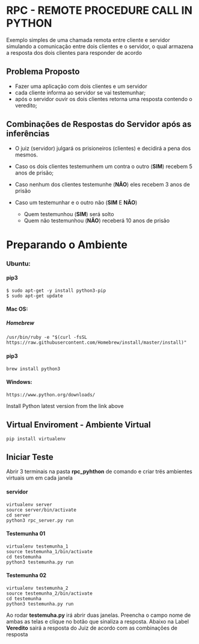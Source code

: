 # RPC - REMOTE PROCEDURE CALL IN PYTHON

Exemplo simples de uma chamada remota entre cliente e servidor 
simulando a comunicação entre dois clientes e o servidor, o qual armazena
a resposta dos dois clientes para responder de acordo

## Problema Proposto
* Fazer uma aplicação com dois clientes e um servidor
* cada cliente informa ao servidor se vai testemunhar;
* após o servidor ouvir os dois clientes retorna uma resposta contendo o veredito;

## Combinações de Respostas do Servidor após as inferências
* O juiz (servidor) julgará os prisioneiros (clientes) e decidirá a pena dos mesmos.

* Caso os dois clientes testemunhem um contra o outro (**SIM**) recebem 5 anos de prisão;

* Caso nenhum dos clientes testemunhe (**NÃO**) eles recebem 3 anos de prisão

* Caso um testemunhar e o outro não (**SIM** E **NÃO**)
    * Quem testemunhou (**SIM**) será solto
    * Quem não testemunhou (**NÃO**) receberá 10 anos de prisão 

# Preparando o Ambiente

### Ubuntu:

#### pip3
    $ sudo apt-get -y install python3-pip
    $ sudo apt-get update

#### Mac OS:

##### Homebrew

    /usr/bin/ruby -e "$(curl -fsSL https://raw.githubusercontent.com/Homebrew/install/master/install)"
    
#### pip3
    brew install python3


#### Windows:
    https://www.python.org/downloads/
   Install Python latest version from the link above
    
## Virtual Enviroment - Ambiente Virtual
    pip install virtualenv
    
## Iniciar Teste

Abrir 3 terminais na pasta **rpc_pyhthon** de comando e criar trës ambientes virtuais um em cada janela

#### servidor
    virtualenv server
    source server/bin/activate
    cd server
    python3 rpc_server.py run

#### Testemunha 01
    virtualenv testemunha_1
    source testemunha_1/bin/activate
    cd testemunha
    python3 testemunha.py run
    
#### Testemunha 02
    virtualenv testemunha_2
    source testemunha_2/bin/activate
    cd testemunha
    python3 testemunha.py run
    
Ao rodar **testemuha.py** irá abrir duas janelas.
Preencha o campo nome de ambas as telas e clique no botão que
sinaliza a resposta.
Abaixo na Label **Veredito** sairá a resposta do Juiz de acordo
com as combinações de resposta

    
